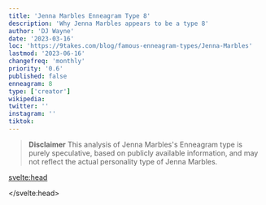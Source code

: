```yaml
---
title: 'Jenna Marbles Enneagram Type 8'
description: 'Why Jenna Marbles appears to be a type 8'
author: 'DJ Wayne'
date: '2023-03-16'
loc: 'https://9takes.com/blog/famous-enneagram-types/Jenna-Marbles'
lastmod: '2023-06-16'
changefreq: 'monthly'
priority: '0.6'
published: false
enneagram: 8
type: ['creator']
wikipedia:
twitter: ''
instagram: ''
tiktok:
---
```



<!-- <script>
	import  PopCard  from "../../../lib/components/atoms/PopCard.svelte";
</script>
<div
	style="display: flex;
    justify-content: center;
    margin: 1rem 0;
	"
>
	<PopCard
		image={`/types/8s/${'Jenna-Marbles'}.webp`}
		showIcon={false}
		displayText="Jenna Marbles"
		subtext=""
	/>
</div> -->

> **Disclaimer** This analysis of Jenna Marbles's Enneagram type is purely speculative, based on publicly available information, and may not reflect the actual personality type of Jenna Marbles.

<p class="firstLetter"></p>


<svelte:head>

</svelte:head>